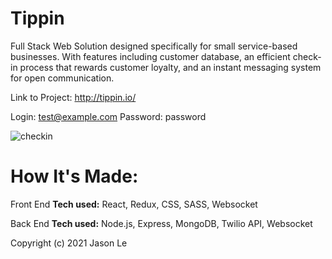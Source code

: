 # Tippin
Full Stack Web Solution designed specifically for small service-based businesses. With features including customer database, an efficient check-in process that rewards customer loyalty, and an instant messaging system for open communication.

Link to Project: http://tippin.io/

Login: test@example.com Password: password

![checkin](https://user-images.githubusercontent.com/11216742/173740397-5c3c2fcf-c5a7-44ff-ac22-507332c5db40.png)

# How It's Made:

Front End
**Tech used:** React, Redux, CSS, SASS, Websocket

Back End
**Tech used:** Node.js, Express, MongoDB, Twilio API, Websocket

Copyright (c) 2021 Jason Le
